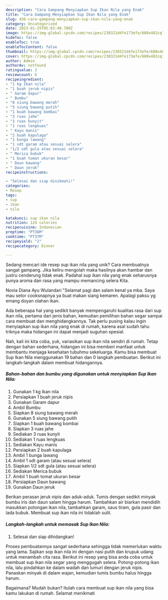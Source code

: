 ```yaml
---
description: "Cara Gampang Menyiapkan Sup Ikan Nila yang Enak"
title: "Cara Gampang Menyiapkan Sup Ikan Nila yang Enak"
slug: 456-cara-gampang-menyiapkan-sup-ikan-nila-yang-enak
category: Uncategorized
date: 2023-01-25T05:03:40.700Z
image: https://img-global.cpcdn.com/recipes/230321d4fe173efe/680x482cq70/sup-ikan-nila-foto-resep-utama.jpg
hideToc: false
enableToc: true
enableTocContent: false
thumbnail: https://img-global.cpcdn.com/recipes/230321d4fe173efe/680x482cq70/sup-ikan-nila-foto-resep-utama.jpg
cover: https://img-global.cpcdn.com/recipes/230321d4fe173efe/680x482cq70/sup-ikan-nila-foto-resep-utama.jpg
author: Admin
authorAv: notfound
ratingvalue: 3
reviewcount: 6
recipeingredient:
- "1 kg Ikan nila"
- "1 buah jeruk nipis"
- " Garam dapur"
- " Bumbu"
- "8 siung bawang merah"
- "5 siung bawang putih"
- "1 buah bawang bombai"
- "3 ruas jahe"
- "3 ruas kunyit"
- "1 ruas lengkuas"
- " Kayu manis"
- "2 buah kapulaga"
- "1 bunga lawang"
- "1 sdt garam atau sesuai selera"
- "1/2 sdt gula atau sesuai selera"
- " Merica bubuk"
- "1 buah tomat ukuran besar"
- " Daun bawang"
- " Daun jeruk"
recipeinstructions:

- "Selesai dan siap dinikmati!"
categories:
- Resep
tags:
- sup
- ikan
- nila

katakunci: sup ikan nila 
nutrition: 124 calories
recipecuisine: Indonesian
preptime: "PT36M"
cooktime: "PT37M"
recipeyield: "2"
recipecategory: Dinner

---
```





Sedang mencari ide resep sup ikan nila yang unik? Cara membuatnya sangat gampang. Jika keliru mengolah maka hasilnya akan hambar dan justru cenderung tidak enak. Padahal sup ikan nila yang enak seharusnya punya aroma dan rasa yang mampu memancing selera Kita.





Novia Diana Ayu Wulandari &#34;Selamat pagi dan salam kenal ya mba. Saya mau setor cooksnapnya ya buat makan siang kemaren. Apalagi paksu yg emang doyan olahan ikan.

Ada beberapa hal yang sedikit banyak mempengaruhi kualitas rasa dari sup ikan nila, pertama dari jenis bahan, kemudian pemilihan bahan segar sampai cara membuat dan menghidangkannya. Tak perlu pusing kalau ingin menyiapkan sup ikan nila yang enak di rumah, karena asal sudah tahu triknya maka hidangan ini dapat menjadi suguhan spesial.






Nah, kali ini kita coba, yuk, variasikan sup ikan nila sendiri di rumah. Tetap dengan bahan sederhana, hidangan ini bisa memberi manfaat untuk membantu menjaga kesehatan tubuhmu sekeluarga. Kamu bisa membuat Sup Ikan Nila menggunakan 19 bahan dan 0 langkah pembuatan. Berikut ini langkah-langkah dalam membuat hidangannya.

<!--inarticleads1-->

##### Bahan-bahan dan bumbu yang digunakan untuk menyiapkan Sup Ikan Nila:

1. Gunakan 1 kg Ikan nila
1. Persiapkan 1 buah jeruk nipis
1. Gunakan  Garam dapur
1. Ambil  Bumbu
1. Siapkan 8 siung bawang merah
1. Gunakan 5 siung bawang putih
1. Siapkan 1 buah bawang bombai
1. Siapkan 3 ruas jahe
1. Sediakan 3 ruas kunyit
1. Sediakan 1 ruas lengkuas
1. Sediakan  Kayu manis
1. Persiapkan 2 buah kapulaga
1. Ambil 1 bunga lawang
1. Ambil 1 sdt garam (atau sesuai selera)
1. Siapkan 1/2 sdt gula (atau sesuai selera)
1. Sediakan  Merica bubuk
1. Ambil 1 buah tomat ukuran besar
1. Persiapkan  Daun bawang
1. Gunakan  Daun jeruk


Berikan perasan jeruk nipis dan aduk-aduk. Tumis dengan sedikit minyak bumbu iris dan daun salam hingga harum. Tambahkan air biarkan mendidih masukkan potongan ikan nila, tambahkan garam, saus tiram, gula pasir dan lada bubuk. Membuat sup ikan nila ini tidaklah sulit. 

<!--inarticleads2-->

##### Langkah-langkah untuk memasak Sup Ikan Nila:


1. Selesai dan siap dihidangkan!

Proses pembuatannya sangat sederhana sehingga tidak memerlukan waktu yang lama. Sajikan sop ikan nila ini dengan nasi putih dan krupuk udang untuk menambah cita rasa. Berikut ini resep yang bisa anda coba untuk membuat sup ikan nila segar yang menggugah selera. Potong-potong ikan nila, lalu pindahkan ke dalam wadah dan lumuri dengan jeruk nipis. Panaskan minyak di dalam wajan, kemudian tumis bumbu halus hingga harum. 

Bagaimana? Mudah bukan? Itulah cara membuat sup ikan nila yang bisa kamu lakukan di rumah. Selamat menikmati
